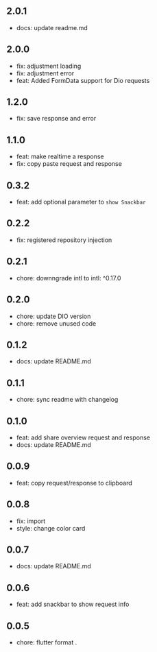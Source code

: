 ## 2.0.1

* docs: update readme.md

## 2.0.0

* fix: adjustment loading
* fix: adjustment error
* feat: Added FormData support for Dio requests

## 1.2.0

* fix: save response and error

## 1.1.0

* feat: make realtime a response
* fix: copy paste request and response

## 0.3.2

* feat: add optional parameter to `show Snackbar`

## 0.2.2

* fix: registered repository injection

## 0.2.1

* chore: downngrade intl to intl: ^0.17.0

## 0.2.0

* chore: update DIO version
* chore: remove unused code

## 0.1.2

* docs: update README.md

## 0.1.1

* chore: sync readme with changelog

## 0.1.0

* feat: add share overview request and response
* docs: update README.md

## 0.0.9

* feat: copy request/response to clipboard

## 0.0.8

* fix: import
* style: change color card

## 0.0.7

* docs: update README.md

## 0.0.6

* feat: add snackbar to show request info

## 0.0.5

* chore: flutter format . 

